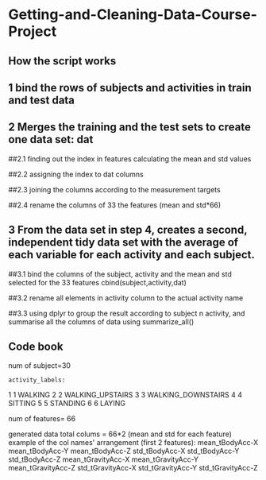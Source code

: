 # Getting-and-Cleaning-Data-Course-Project
## How the script works
## 1 bind the rows of subjects and activities in train and test data

## 2 Merges the training and the test sets to create one data set: dat
  ##2.1 finding out the index in features calculating the mean and std values 
  
  ##2.2 assigning the index to dat columns
  
  ##2.3 joining the columns according to the measurement targets
  
  ##2.4 rename the columns of 33 the features (mean and std*66)
  
## 3 From the data set in step 4, creates a second, independent tidy data set with the average of each variable for each activity and each subject.
  ##3.1 bind the columns of the subject, activity and the mean and std selected for the 33 features cbind(subject,activity,dat)
  
  ##3.2 rename all elements in activity column to the actual activity name
  
  ##3.3 using dplyr to group the result according to subject n activity, and summarise all the columns of data using summarize_all() 

## Code book
num of subject=30

    activity_labels: 
1            1 WALKING
2   2 WALKING_UPSTAIRS
3 3 WALKING_DOWNSTAIRS
4            4 SITTING
5           5 STANDING
6             6 LAYING

num of features= 66  

generated data total colums = 66*2 (mean and std for each feature)
example of the col names' arrangement (first 2 features):
mean_tBodyAcc-X	mean_tBodyAcc-Y	mean_tBodyAcc-Z	std_tBodyAcc-X	std_tBodyAcc-Y	std_tBodyAcc-Z 
mean_tGravityAcc-X	mean_tGravityAcc-Y	mean_tGravityAcc-Z	std_tGravityAcc-X	std_tGravityAcc-Y	std_tGravityAcc-Z





